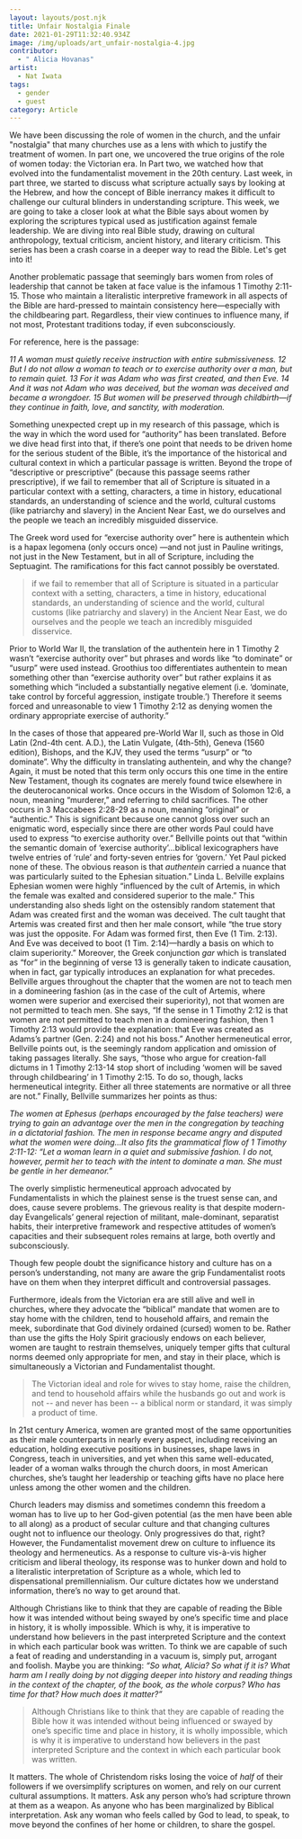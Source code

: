 ```yaml
---
layout: layouts/post.njk
title: Unfair Nostalgia Finale
date: 2021-01-29T11:32:40.934Z
image: /img/uploads/art_unfair-nostalgia-4.jpg
contributor:
  - " Alicia Hovanas"
artist:
  - Nat Iwata
tags:
  - gender
  - guest
category: Article
---
```

We have been discussing the role of women in the church, and the unfair "nostalgia" that many churches use as a lens with which to justify the treatment of women.  In part one, we uncovered the true origins of the role of women today: the Victorian era. In Part two, we watched how that evolved into the fundamentalist movement in the 20th century. Last week, in part three, we started to discuss what scripture actually says by looking at the Hebrew, and how the concept of Bible inerrancy makes it difficult to challenge our cultural blinders in understanding scripture. This week, we are going to take a closer look at what the Bible says about women by exploring the scriptures typical used as justification against female leadership. We are diving into real Bible study, drawing on cultural anthropology, textual criticism, ancient history, and literary criticism.  This series has been a crash coarse in a deeper way to read the Bible. Let's get into it!

Another problematic passage that seemingly bars women from roles of leadership that cannot be taken at face value is the infamous 1 Timothy 2:11-15. Those who maintain a literalistic interpretive framework in all aspects of the Bible are hard-pressed to maintain consistency here—especially with the childbearing part. Regardless, their view continues to influence many, if not most, Protestant traditions today, if even subconsciously. 

For reference, here is the passage: 

*11 A woman must quietly receive instruction with entire submissiveness. 12 But I do not allow a woman to teach or to exercise authority over a man, but to remain quiet. 13 For it was Adam who was first created, and then Eve. 14 And it was not Adam who was deceived, but the woman was deceived and became a wrongdoer. 15 But women will be preserved through childbirth—if they continue in faith, love, and sanctity, with moderation.*

Something unexpected crept up in my research of this passage, which is the way in which the word used for “authority” has been translated. Before we dive head first into that, if there’s one point that needs to be driven home for the serious student of the Bible, it’s the importance of the historical and cultural context in which a particular passage is written. Beyond the trope of “descriptive or prescriptive” (because this passage seems rather prescriptive), if we fail to remember that all of Scripture is situated in a particular context with a setting, characters, a time in history, educational standards, an understanding of science and the world, cultural customs (like patriarchy and slavery) in the Ancient Near East, we do ourselves and the people we teach an incredibly misguided disservice. 

The Greek word used for “exercise authority over” here is authentein which is a hapax legomena (only occurs once) —and not just in Pauline writings, not just in the New Testament, but in all of Scripture, including the Septuagint. The ramifications for this fact cannot possibly be overstated.  

> if we fail to remember that all of Scripture is situated in a particular context with a setting, characters, a time in history, educational standards, an understanding of science and the world, cultural customs (like patriarchy and slavery) in the Ancient Near East, we do ourselves and the people we teach an incredibly misguided disservice. 

Prior to World War II, the translation of the authentein here in 1 Timothy 2 wasn’t “exercise authority over” but phrases and words like “to dominate” or “usurp” were used instead. Groothius too differentiates authentein to mean something other than “exercise authority over” but rather explains it as something which “included a substantially negative element
(i.e. ‘dominate, take control by forceful aggression, instigate trouble.’) Therefore
it seems forced and unreasonable to view 1 Timothy 2:12 as denying women the
ordinary appropriate exercise of authority.” 

In the cases of those that appeared pre-World War II, such as those in Old Latin (2nd-4th cent. A.D.), the Latin Vulgate, (4th-5th), Geneva (1560 edition), Bishops, and the KJV, they used the terms “usurp” or “to dominate”.  Why the difficulty in translating authentein, and why the change? Again, it must be noted that this term only occurs this one time in the entire New Testament, though its cognates are merely found twice elsewhere in the deuterocanonical works. Once occurs in the Wisdom of Solomon 12:6, a noun, meaning “murderer,” and referring to child sacrifices. The other occurs in 3 Maccabees 2:28-29 as a noun, meaning “original” or “authentic.” This is significant because one cannot gloss over such an enigmatic word, especially since there are other words Paul could have used to express “to exercise authority over.” Bellville points out that “within the semantic domain of ‘exercise authority’...biblical lexicographers have twelve entries of ‘rule’ and forty-seven entries for ‘govern.’ Yet Paul picked none of these. The obvious reason is that *authentein* carried a nuance that was particularly suited to the Ephesian situation.” Linda L. Belville explains Ephesian women were highly “influenced by the cult of Artemis, in which the female was exalted and considered superior to the male.” This understanding also sheds light on the ostensibly random statement that Adam was created first and the woman was deceived. The cult taught that Artemis was created first and then her male consort, while “the true story was just the opposite. For Adam was formed first, then Eve (1 Tim. 2:13). And Eve was deceived to boot (1 Tim. 2:14)—hardly a basis on which to claim superiority.” Moreover, the Greek conjunction *gar* which is translated as “for” in the beginning of verse 13 is generally taken to indicate causation, when in fact, gar typically introduces an explanation for what precedes. Bellville argues throughout the chapter that the women are not to teach men in a domineering fashion (as in the case of the cult of Artemis, where women were superior and exercised their superiority), not that women are not permitted to teach men. She says, “If the sense in 1 Timothy 2:12 is that women are not permitted to teach men in a domineering fashion, then 1 Timothy 2:13 would provide the explanation: that Eve was created as Adams’s partner (Gen. 2:24) and not his boss.” Another hermeneutical error, Bellville points out, is the seemingly random application and omission of taking passages literally. She says, “those who argue for creation-fall dictums in 1 Timothy 2:13-14 stop short of including ‘women will be saved through childbearing’ in 1 Timothy 2:15. To do so, though, lacks hermeneutical integrity. Either all three statements are normative or all three are not.” Finally, Bellville summarizes her points as thus:

*The women at Ephesus (perhaps encouraged by the false teachers) were
trying to gain an advantage over the men in the congregation by teaching
in a dictatorial fashion. The men in response became angry and disputed
what the women were doing...It also fits the grammatical flow of 1
Timothy 2:11-12: “Let a woman learn in a quiet and submissive fashion. I
do not, however, permit her to teach with the intent to dominate a man.
She must be gentle in her demeanor.”*

The overly simplistic hermeneutical approach advocated by Fundamentalists in which the plainest sense is the truest sense can, and does, cause severe problems. The grievous reality is that despite modern-day Evangelicals’ general rejection of militant, male-dominant, separatist habits, their interpretive framework and respective attitudes of women’s capacities and their subsequent roles remains at large, both overtly and subconsciously. 

Though few people doubt the significance history and culture has on a person’s understanding, not many are aware the grip Fundamentalist roots have on them when they interpret difficult and controversial passages. 

Furthermore, ideals from the Victorian era are still alive and well in churches, where they advocate the “biblical” mandate that women are to stay home with the children, tend to household affairs, and remain the meek, subordinate that God divinely ordained (cursed) women to be. Rather than use the gifts the Holy Spirit graciously endows on each believer, women are taught to restrain themselves, uniquely temper gifts that cultural norms deemed only appropriate for men, and stay in their place, which is simultaneously a Victorian and Fundamentalist thought. 

> The Victorian ideal and role for wives to stay home, raise the children, and tend to household affairs while the husbands go out and work is not -- and never has been -- a biblical norm or standard, it was simply a product of time.

In 21st century America, women are granted most of the same opportunities as their male counterparts in nearly every aspect, including receiving an education, holding executive positions in businesses, shape laws in Congress, teach in universities, and yet when this same well-educated, leader of a woman walks through the church doors, in most American churches, she’s taught her leadership or teaching gifts have no place here unless among the other women and the children. 

Church leaders may dismiss and sometimes condemn this freedom a woman has to live up to her God-given potential (as the men have been able to all along) as a product of secular culture and that changing cultures ought not to influence our theology. Only progressives do that, right?  However, the Fundamentalist movement drew on culture to influence its theology and hermeneutics. As a response to culture vis-à-vis higher criticism and liberal theology, its response was to hunker down and hold to a literalistic interpretation of Scripture as a whole, which led to dispensational premillennialism. Our culture dictates how we understand information, there’s no way to get around that.

Although Christians like to think that they are capable of reading the Bible how it was intended without being swayed by one’s specific time and place in history, it is wholly impossible. Which is why, it is imperative to understand how believers in the past interpreted Scripture and the context in which each particular book was written. To think we are capable of such a feat of reading and understanding in a vacuum is, simply put, arrogant and foolish. Maybe you are thinking: *“So what, Alicia? So what if it is? What harm am I really doing by not digging deeper into history and reading things in the context of the chapter, of the book, as the whole corpus? Who has time for that? How much does it matter?”* 

> Although Christians like to think that they are capable of reading the Bible how it was intended without being influenced or swayed by one’s specific time and place in history, it is wholly impossible, which is why it is imperative to understand how believers in the past interpreted Scripture and the context in which each particular book was written.

It matters. The whole of Christendom risks losing the voice of *half* of their followers if we oversimplify scriptures on women, and rely on our current cultural assumptions.  It matters. Ask any person who’s had scripture thrown at them as a weapon. As anyone who has been marginalized by Biblical interpretation. Ask any woman who feels called by God to lead, to speak, to move beyond the confines of her home or children, to share the gospel.